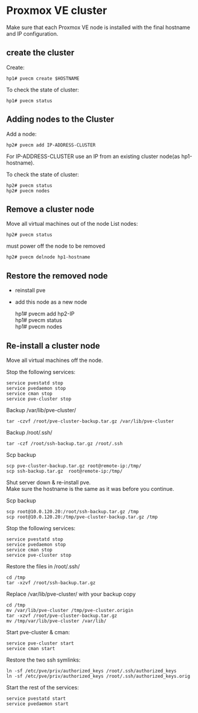 # Proxmox VE cluster
Make sure that each Proxmox VE node is installed with the final hostname and IP configuration. 

## create the cluster  

Create:

    hp1# pvecm create $HOSTNAME

To check the state of cluster:

    hp1# pvecm status

## Adding nodes to the Cluster 
Add a node:

    hp2# pvecm add IP-ADDRESS-CLUSTER

For IP-ADDRESS-CLUSTER use an IP from an existing cluster node(as hp1-hostname). 

To check the state of cluster:

    hp2# pvecm status
    hp2# pvecm nodes
    
## Remove a cluster node 
Move all virtual machines out of the node 
List nodes:

    hp2# pvecm status
    
must power off the node to be removed 

    hp2# pvecm delnode hp1-hostname

## Restore the removed node
* reinstall pve
* add this node as a new node

    hp1# pvecm add hp2-IP  
    hp1# pvecm status  
    hp1# pvecm nodes  

## Re-install a cluster node
Move all virtual machines off the node.

Stop the following services:

    service pvestatd stop
    service pvedaemon stop
    service cman stop
    service pve-cluster stop

Backup /var/lib/pve-cluster/

    tar -czvf /root/pve-cluster-backup.tar.gz /var/lib/pve-cluster

Backup /root/.ssh/ 

    tar -czf /root/ssh-backup.tar.gz /root/.ssh

Scp backup
    
    scp pve-cluster-backup.tar.gz root@remote-ip:/tmp/ 
    scp ssh-backup.tar.gz  root@remote-ip:/tmp/ 

Shut server down & re-install pve.   
Make sure the hostname is the same as it was before you continue.

Scp backup 

    scp root@10.0.120.20:/root/ssh-backup.tar.gz /tmp
    scp root@10.0.120.20:/tmp/pve-cluster-backup.tar.gz /tmp
 
Stop the following services:

    service pvestatd stop
    service pvedaemon stop
    service cman stop
    service pve-cluster stop

Restore the files in /root/.ssh/

    cd /tmp
    tar -xzvf /root/ssh-backup.tar.gz

Replace /var/lib/pve-cluster/ with your backup copy

    cd /tmp
    mv /var/lib/pve-cluster /tmp/pve-cluster.origin
    tar -xzvf /root/pve-cluster-backup.tar.gz
    mv /tmp/var/lib/pve-cluster /var/lib/

Start pve-cluster & cman:

    service pve-cluster start
    service cman start

Restore the two ssh symlinks:

    ln -sf /etc/pve/priv/authorized_keys /root/.ssh/authorized_keys
    ln -sf /etc/pve/priv/authorized_keys /root/.ssh/authorized_keys.orig

Start the rest of the services:

    service pvestatd start
    service pvedaemon start
 
